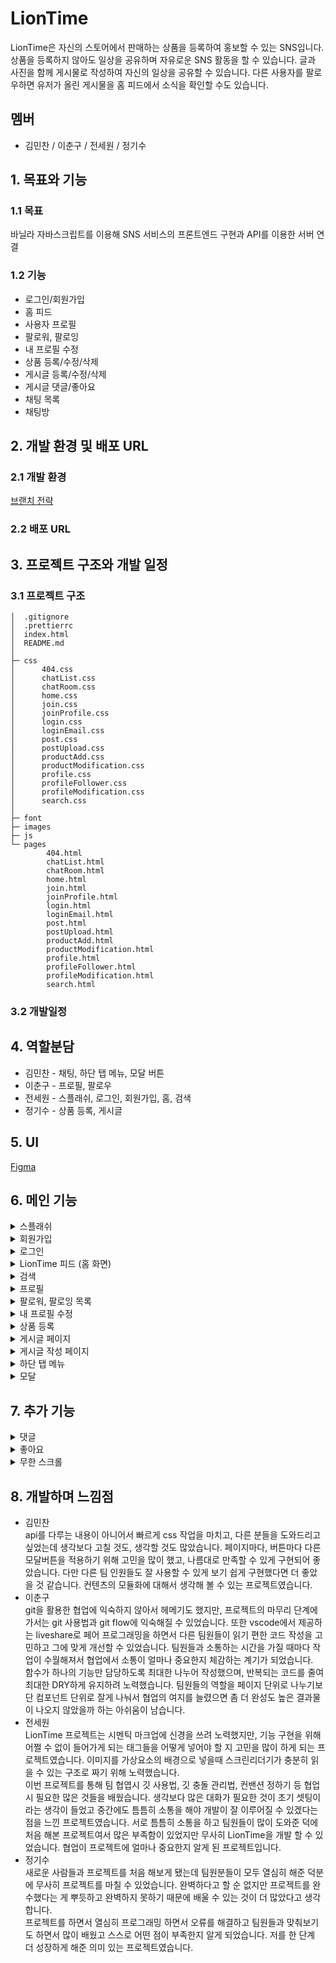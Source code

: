 # LionTime

LionTime은 자신의 스토어에서 판매하는 상품을 등록하여 홍보할 수 있는 SNS입니다.
상품을 등록하지 않아도 일상을 공유하며 자유로운 SNS 활동을 할 수 있습니다. 글과 사진을 함께 게시물로 작성하여 자신의 일상을 공유할 수 있습니다. 다른 사용자를 팔로우하면 유저가 올린 게시물을 홈 피드에서 소식을 확인할 수도 있습니다.

## 멤버

-   김민찬 / 이춘구 / 전세원 / 정기수

## 1. 목표와 기능

### 1.1 목표

바닐라 자바스크립트를 이용해 SNS 서비스의 프론트엔드 구현과 API를 이용한 서버 연결

### 1.2 기능

-   로그인/회원가입
-   홈 피드
-   사용자 프로필
-   팔로워, 팔로잉
-   내 프로필 수정
-   상품 등록/수정/삭제
-   게시글 등록/수정/삭제
-   게시글 댓글/좋아요
-   채팅 목록
-   채팅방

## 2. 개발 환경 및 배포 URL

### 2.1 개발 환경

[브랜치 전략](https://acute-repair-803.notion.site/LionTime-a0e407d3cf314098bbaa692af9576a0c)

### 2.2 배포 URL

[]()

## 3. 프로젝트 구조와 개발 일정

### 3.1 프로젝트 구조

```
│  .gitignore
│  .prettierrc
│  index.html
│  README.md
│
├─ css
│      404.css
│      chatList.css
│      chatRoom.css
│      home.css
│      join.css
│      joinProfile.css
│      login.css
│      loginEmail.css
│      post.css
│      postUpload.css
│      productAdd.css
│      productModification.css
│      profile.css
│      profileFollower.css
│      profileModification.css
│      search.css
│
├─ font
├─ images
├─ js
└─ pages
        404.html
        chatList.html
        chatRoom.html
        home.html
        join.html
        joinProfile.html
        login.html
        loginEmail.html
        post.html
        postUpload.html
        productAdd.html
        productModification.html
        profile.html
        profileFollower.html
        profileModification.html
        search.html
```

### 3.2 개발일정

## 4. 역할분담

-   김민찬 - 채팅, 하단 탭 메뉴, 모달 버튼
-   이춘구 - 프로필, 팔로우
-   전세원 - 스플래쉬, 로그인, 회원가입, 홈, 검색
-   정기수 - 상품 등록, 게시글

## 5. UI

[Figma](https://www.figma.com/file/Gn6gQJdYwImYsEYSzBXhud/%EB%A9%8B%EC%82%AC_%ED%94%84%EB%A1%A0%ED%8A%B8%EC%97%94%EB%93%9C%EC%8A%A4%EC%BF%A8?node-id=7678%3A92530)

## 6. 메인 기능

<details>
    <summary>스플래쉬</summary>

-   서비스 접속 초기화면입니다.
-   splash 화면이 잠시 나온 뒤 다음 페이지가 나타납니다.
-   로그인을 하지 않은 경우 : 로그인 화면
-   로그인이 되어 있는 경우 : LionTime 피드
</details>

<details>
    <summary>회원가입</summary>

-   로그인 메인 화면에서 `회원가입` 을 누르거나 이메일 로그인 화면에서 `이메일로 회원가입` 을 누르면 회원가입 화면이 나타납니다.
-   회원가입 페이지에서는 유효성 검사가 로그인 페이지와 조금 다르게 진행됩니다.
-   이메일 주소 또는 비밀번호를 입력하고 입력창에서 포커스를 잃으면 바로 유효성 검사가 진행되고 통과하지 못한 경우 경고 문구가 각 입력창 하단에 표시됩니다.
-   이메일 주소의 형식이 유효하지 않거나 이미 가입된 이메일일 경우, 또는 비밀번호가 6자 미만일 경우에는 각 입력창 하단에 경구 문구가 나타납니다.
-   입력창에 focus 될 경우에는 선의 색이 변합니다.(회색, #DBDBDB → 주황색, #F26E22)
-   작성이 완료된 후, 유효성 검사를 통과할 경우 `다음` 버튼이 활성화되며, 버튼을 클릭하면 프로필 설정 폼이 나타납니다.
-   프로필 설정에 필요한 프로필 사진, 사용자 이름(2~10자 이내), 계정 ID, 소개를 입력받습니다.
-   프로필 사진은 등록하지 않을 경우 기본 이미지가 등록되게 합니다.
-   사용자 이름과 소개는 다른 사용자와 중복될 수 있습니다.
-   계정 ID는 중복이 불가합니다.
-   프로필 설정에서도 같은 방식으로 유효성 검사가 진행됩니다. 계정 ID에 대한 중복 유무와 형식을 검사합니다.
</details>

<details>
    <summary>로그인</summary>

-   로그인은 **로그인 메인 화면**과 **이메일 로그인 화면**으로 나눠져 있습니다.
-   SNS(카카오톡, 구글, 페이스북) 로그인은 구현하지 않았으며, 화면에 버튼만 배치했습니다.
-   로그인 메인 화면에서 `이메일로 로그인` 을 클릭하면 이메일로 로그인할 수 있는 화면으로 이동합니다.
-   이메일과 비밀번호를 모두 입력하면 `다음` 버튼이 활성화 됩니다. 입력되지 않은 입력창이 있다면 버튼은 활성되지 않습니다.
-   `로그인` 버튼을 클릭하면 이메일 주소와 로그인에 대한 유효성 검사를 진행하며, 이메일 주소 또는 비밀번호가 일치하지 않을 경우에는 경고 문구가 나타납니다.
-   입력창에 focus 될 경우에는 선의 색이 변합니다.(회색, #DBDBDB → 주황색, #F26E22)
</details>

<details>
    <summary>LionTime 피드 (홈 화면)</summary>

-   감귤마켓 피드는 사용자들이 올린 게시글들이 표시되는 페이지입니다.
-   감귤마켓 피드에는 자신이 팔로우한 사용자의 게시글만 확인할 수 있습니다.
-   팔로우한 사용자가 없을 경우와 내가 팔로우한 사용자가 올린 게시글이 없는 경우, "유저를 검색해 팔로우 해보세요!" 문구와 함께 `검색하기` 버튼이 표시됩니다.
</details>

<details>
    <summary>검색</summary>

-   감귤마켓 피드 상단에 돋보기 버튼(검색 버튼)을 클릭하면 표시되는 페이지입니다.
-   사용자 이름을 검색할 수 있는 페이지입니다.
-   마크업만 구현한 상태입니다.
</details>

<details>
    <summary>프로필</summary>

-   사용자 프로필 페이지에서는 사용자 이름, 계정 ID, 소개, 팔로워 및 팔로잉 수, 판매 상품, 그리고 사용자가 업로드한 게시글을 확인할 수 있습니다.
-   사용자 정보 하단에는 `팔로우` 버튼이 있습니다. `팔로우` 버튼을 클릭하면 언팔로우 버튼으로 바뀝니다.
-   팔로워 및 팔로잉 수를 클릭하면 팔로워, 팔로잉 사용자 목록이 표시됩니다.
-   판매 중인 상품 섹션은 등록한 상품이 없을 경우에는 표시되지 않습니다.
-   게시글 섹션에서는 목록형과 앨범형으로 게시글들을 확인할 수 있습니다. 기본형은 목록형이며, 이미지가 없는 게시글은 앨범형에서 표시되지 않습니다.
-   사용자가 올린 게시글이 없을 경우에는 게시글이 나타나지 않습니다.
-   나의 프로필 페이지일 경우
    - `프로필 수정` 버튼과 `상품 등록` 버튼이 표시됩니다. 
    - 판매 중인 상품을 클릭하면 하단에 `상품 삭제`, `수정`, `웹사이트에서 상품 보기` 버튼이 포함된 메뉴가 나타납니다. (단, 나의 프로필 페이지가 아닐 경우 상품을 클릭하면 상품 판매 사이트로 이동됩니다.)
</details>

<details>
    <summary>팔로워, 팔로잉 목록</summary>

- 사용자 프로필 페이지에서 팔로워 및 팔로잉 수를 클릭하면 나타나는 페이지입니다.
- 목록은 사용자 프로필 사진, 이름, 계정 ID, 팔로우(또는 취소) 버튼으로 구성됩니다.
- 내가 팔로우 한 사용자일 경우 취소 버튼이, 내가 팔로우 하지 않은 사용자일 경우에는 팔로우 버튼이 표시됩니다.
</details>

<details>
    <summary>내 프로필 수정</summary>
    
- 나의 프로필 페이지에서 `프로필 수정` 버튼을 클릭하면 나타나는 페이지입니다.
- 유효성 검사가 통과되지 않을 경우 `저장` 버튼이 활성화되지 않습니다.
</details>

<details>
    <summary>상품 등록</summary>

-   나의 프로필 페이지에서 `상품등록` 버튼을 클릭하면 상품을 등록할 수 있는 페이지가 나타납니다.
-   상품 이미지, 상품명, 가격, 판매링크를 입력받을 수 있으며, 모든 입력이 완료되면 `저장` 버튼이 활성화됩니다.
-   상품명은 2~15자 이내로 입력되게 하고, 가격은 숫자를 입력하면 자동으로 원단위로 변환시킵니다.
-   URL로 상품 id를 전달 받으면 해당 상품을 수정합니다.
</details>

<details>
    <summary>게시글 페이지</summary>

-   우측의 토글 버튼을 누르고 게시글 작성자는 `수정/삭제` 버튼으로 해당 기능을 수행할 수 있고 사용자들은 신고하기 버튼으로 해당 게시글을 신고할 수 있습니다.
-   `수정` 버튼 클릭 시 게시글 작성 페이지로 이동하고 URL로 게시글의 id를 전달합니다.
-   `삭제` 버튼 클릭 시 삭제 확인 여부를 묻는 모달창이 뜨고 게시글을 삭제할 수 있습니다.
-   이미지 개수가 표시되고 이미지의 왼쪽/오른쪽을 클릭해서 넘길 수 있습니다.
</details>

<details>
    <summary>게시글 작성 페이지</summary>

-   게시글을 작성할 수 있는 페이지로, 하단 메뉴바에서 `게시글 작성` 을 클릭하면 표시됩니다.
-   글과 사진이 업로드 되면 `업로드` 버튼이 활성화되고, 버튼을 누르면 게시글이 업로드됩니다.
-   사진은 우측 하단 버튼을 클릭하면 업로드할 수 있으며, 최대 3장까지 업로드 가능합니다.
</details>

<details>
    <summary>하단 탭 메뉴</summary>

-   감귤마켓 하단에 페이지 이동을 위한 UI입니다.
-   홈, 채팅, 게시물 작성, 프로필 각각의 페이지로 이동합니다.
</details>

<details>
    <summary>모달</summary>

-   페이지에서 메뉴버튼을 누를 시 나오는 모달 창입니다.
-   각각의 페이지에서 버튼을 누르면 해당 페이지에 맞는 모달 메뉴가 생성된 후 보여집니다. (ex. 채팅방에서 눌렀다면 '채팅방 나가기' 버튼이 생성)
-   버튼을 누르면 해당 기능을 수행합니다.
</details>

## 7. 추가 기능

<details>
    <summary>댓글</summary>

-   게시글 하단에 말풍선 아이콘을 클릭하면 댓글을 확인하고 입력할 수 있는 페이지가 나타납니다.
-   댓글 입력창에 텍스트를 입력하면 `게시` 버튼이 활성화됩니다.
-   댓글 작성자는 본인의 댓글을 삭제할 수 있고 사용자들은 다른 댓글을 신고할 수 있습니다.
-   댓글 삭제 및 신고하기 기능을 구현합니다.
-   댓글 작성이 현재 시간으로 부터 몇 초, 분, 시간 전에 작성되었는지 표시합니다.
-   댓글 개수는 카운트 되어 말풍선 아이콘 우측에 표시됩니다.
</details>

<details>
    <summary>좋아요</summary>

-   게시글이 나타나는 모든 페이지에 해당합니다.
-   게시글 하단에는 하트 모양의 `좋아요` 버튼이 있습니다.
-   빈 하트를 클릭하면 색이 칠해진 하트로 변하고, 색이 칠해진 하트를 누르면 빈 하트로 변합니다.
-   좋아요 개수는 카운트 되어 하트 아이콘 우측에 표시됩니다.
</details>

<details>
<summary>무한 스크롤</summary>

-   프로필 페이지의 상품 목록과 게시글 목록, 팔로워/팔로잉 페이지의 사용자 목록에서 Intersection Observer API를 활용해 무한 스크롤을 구현하였습니다.
</details>

## 8. 개발하며 느낌점

-   김민찬  
    api를 다루는 내용이 아니어서 빠르게 css 작업을 마치고, 다른 분들을 도와드리고 싶었는데 생각보다 고칠 것도, 생각할 것도 많았습니다. 페이지마다, 버튼마다 다른 모달버튼을 적용하기 위해 고민을 많이 했고, 나름대로 만족할 수 있게 구현되어 좋았습니다. 다만 다른 팀 인원들도 잘 사용할 수 있게 보기 쉽게 구현했다면 더 좋았을 것 같습니다. 컨텐츠의 모듈화에 대해서 생각해 볼 수 있는 프로젝트였습니다.
-   이춘구  
    git을 활용한 협업에 익숙하지 않아서 헤메기도 했지만, 프로젝트의 마무리 단계에 가서는 git 사용법과 git flow에 익숙해질 수 있었습니다. 또한 vscode에서 제공하는 liveshare로 페어 프로그래밍을 하면서 다른 팀원들이 읽기 편한 코드 작성을 고민하고 그에 맞게 개선할 수 있었습니다. 팀원들과 소통하는 시간을 가질 때마다 작업이 수월해져서 협업에서 소통이 얼마나 중요한지 체감하는 계기가 되었습니다.  
    함수가 하나의 기능만 담당하도록 최대한 나누어 작성했으며, 반복되는 코드를 줄여 최대한 DRY하게 유지하려 노력했습니다. 팀원들의 역할을 페이지 단위로 나누기보단 컴포넌트 단위로 잘게 나눠서 협업의 여지를 늘렸으면 좀 더 완성도 높은 결과물이 나오지 않았을까 하는 아쉬움이 남습니다.
-   전세원  
    LionTime 프로젝트는 시멘틱 마크업에 신경을 쓰려 노력했지만, 기능 구현을 위해 어쩔 수 없이 들어가게 되는 태그들을 어떻게 넣어야 할 지 고민을 많이 하게 되는 프로젝트였습니다. 이미지를 가상요소의 배경으로 넣을때 스크린리더기가 충분히 읽을 수 있는 구조로 짜기 위해 노력했습니다.  
    이번 프로젝트를 통해 팀 협엽시 깃 사용법, 깃 충돌 관리법, 컨밴션 정하기 등 협업 시 필요한 많은 것들을 배웠습니다. 생각보다 많은 대화가 필요한 것이 초기 셋팅이라는 생각이 들었고 중간에도 틈틈히 소통을 해야 개발이 잘 이루어질 수 있겠다는 점을 느낀 프로젝트였습니다. 서로 틈틈히 소통을 하고 팀원들이 많이 도와준 덕에 처음 해본 프로젝트여서 많은 부족함이 있었지만 무사히 LionTime을 개발 할 수 있었습니다. 협업이 프로젝트에 얼마나 중요한지 알게 된 프로젝트입니다.
-   정기수  
    새로운 사람들과 프로젝트를 처음 해보게 됐는데 팀원분들이 모두 열심히 해준 덕분에 무사히 프로젝트를 마칠 수 있었습니다. 완벽하다고 할 순 없지만 프로젝트를 완수했다는 게 뿌듯하고 완벽하지 못하기 때문에 배울 수 있는 것이 더 많았다고 생각합니다.  
    프로젝트를 하면서 열심히 프로그래밍 하면서 오류를 해결하고 팀원들과 맞춰보기도 하면서 많이 배웠고 스스로 어떤 점이 부족한지 알게 되었습니다. 저를 한 단계 더 성장하게 해준 의미 있는 프로젝트였습니다.
